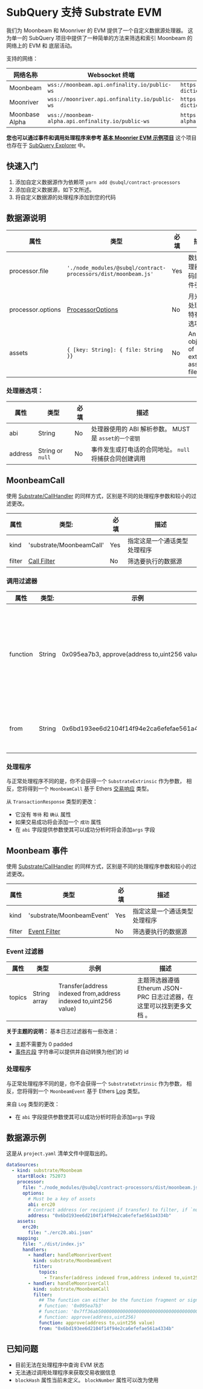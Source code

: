 # SubQuery 支持 Substrate EVM

我们为 Moonbeam 和 Moonriver 的 EVM 提供了一个自定义数据源处理器。 这为单一的 SubQuery 项目中提供了一种简单的方法来筛选和索引 Moonbeam 的网络上的 EVM 和 底层活动。

支持的网络：

| 网络名称       | Websocket 终端                                     | Dictionary 终端                                                      |
| -------------- | -------------------------------------------------- | -------------------------------------------------------------------- |
| Moonbeam       | `wss://moonbeam.api.onfinality.io/public-ws`       | `https://api.subquery.network/sq/subquery/moonbeam-dictionary`       |
| Moonriver      | `wss://moonriver.api.onfinality.io/public-ws`      | `https://api.subquery.network/sq/subquery/moonriver-dictionary`      |
| Moonbase Alpha | `wss://moonbeam-alpha.api.onfinality.io/public-ws` | `https://api.subquery.network/sq/subquery/moonbase-alpha-dictionary` |

**您也可以通过事件和调用处理程序来参考 [基本 Moonrier EVM 示例项目](https://github.com/subquery/tutorials-moonriver-evm-starter)** 这个项目也存在于 [ SubQuery Explorer](https://explorer.subquery.network/subquery/subquery/moonriver-evm-starter-project) 中。

## 快速入门

1. 添加自定义数据源作为依赖项 `yarn add @subql/contract-processors`
2. 添加自定义数据源，如下文所述。
3. 将自定义数据源的处理程序添加到您的代码

## 数据源说明

| 属性              | 类型                                                           | 必填 | 描述                              |
| ----------------- | -------------------------------------------------------------- | ---- | --------------------------------- |
| processor.file    | `'./node_modules/@subql/contract-processors/dist/moonbeam.js'` | Yes  | 数据处理器代码的文件引用          |
| processor.options | [ProcessorOptions](#processor-options)                         | No   | 月光束处理器特有的选项            |
| assets            | `{ [key: String]: { file: String }}`                           | No   | An object of external asset files |

### 处理器选项：

| 属性    | 类型             | 必填 | 描述                                                   |
| ------- | ---------------- | ---- | ------------------------------------------------------ |
| abi     | String           | No   | 处理器使用的 ABI 解析参数。 MUST 是 `asset的一个密钥`  |
| address | String or `null` | No   | 事件发生或打电话的合同地址。 `null` 将捕获合同创建调用 |

## MoonbeamCall

使用 [Substrate/CallHandler](../create/mapping/#call-handler) 的同样方式，区别是不同的处理程序参数和较小的过滤更改。

| 属性   | 类型:                        | 必填 | 描述                         |
| ------ | ---------------------------- | ---- | ---------------------------- |
| kind   | 'substrate/MoonbeamCall'     | Yes  | 指定这是一个通话类型处理程序 |
| filter | [Call Filter](#call-filters) | No   | 筛选要执行的数据源           |

### 调用过滤器

| 属性     | 类型:  | 示例                                          | 描述                                                                                                                   |
| -------- | ------ | --------------------------------------------- | ---------------------------------------------------------------------------------------------------------------------- |
| function | String | 0x095ea7b3, approve(address to,uint256 value) | [函数签名](https://docs.ethers.io/v5/api/utils/abi/fragments/#FunctionFragment) 字符串或函数 `视野` 过滤被调用的函数。 |
| from     | String | 0x6bd193ee6d2104f14f94e2ca6efefae561a4334b    | 发送交易的以太坊地址                                                                                                   |

### 处理程序

与正常处理程序不同的是，你不会获得一个 `SubstrateExtrinsic` 作为参数， 相反，您将得到一个 `MoonbeamCall` 基于 Ethers [交易响应](https://docs.ethers.io/v5/api/providers/types/#providers-TransactionResponse) 类型。

从 `TransactionResponse` 类型的更改：

- 它没有 `等待` 和 `确认` 属性
- 如果交易成功将会添加一个 `成功` 属性
- 在 `abi` 字段提供参数使其可以成功分析时将会添加`args` 字段

## Moonbeam 事件

使用 [Substrate/CallHandler](../create/mapping/#event-handler) 的同样方式，区别是不同的处理程序参数和较小的过滤更改。

| 属性   | 类型                           | 必填 | 描述                         |
| ------ | ------------------------------ | ---- | ---------------------------- |
| kind   | 'substrate/MoonbeamEvent'      | Yes  | 指定这是一个通话类型处理程序 |
| filter | [Event Filter](#event-filters) | No   | 筛选要执行的数据源           |

### Event 过滤器

| 属性   | 类型         | 示例                                                            | 描述                                                                                                                |
| ------ | ------------ | --------------------------------------------------------------- | ------------------------------------------------------------------------------------------------------------------- |
| topics | String array | Transfer(address indexed from,address indexed to,uint256 value) | 主题筛选器遵循 Etherum JSON-PRC 日志过滤器，在这里可以找到更多文档 [](https://docs.ethers.io/v5/concepts/events/)。 |

**关于主题的说明：**
基本日志过滤器有一些改进：

- 主题不需要为 0 padded
- [事件片段](https://docs.ethers.io/v5/api/utils/abi/fragments/#EventFragment) 字符串可以提供并自动转换为他们的 id

### 处理程序

与正常处理程序不同的是，你不会获得一个 `SubstrateExtrinsic` 作为参数， 相反，您将得到一个 `MoonbeamEvent` 基于 Ethers [Log](https://docs.ethers.io/v5/api/providers/types/#providers-Log) 类型。

来自 `Log` 类型的更改：

- 在 `abi` 字段提供参数使其可以成功分析时将会添加`args` 字段

## 数据源示例

这是从 `project.yaml` 清单文件中提取出的。

```yaml
dataSources:
  - kind: substrate/Moonbeam
    startBlock: 752073
    processor:
      file: "./node_modules/@subql/contract-processors/dist/moonbeam.js"
      options:
        # Must be a key of assets
        abi: erc20
        # Contract address (or recipient if transfer) to filter, if `null` should be for contract creation
        address: "0x6bd193ee6d2104f14f94e2ca6efefae561a4334b"
    assets:
      erc20:
        file: "./erc20.abi.json"
    mapping:
      file: "./dist/index.js"
      handlers:
        - handler: handleMoonriverEvent
          kind: substrate/MoonbeamEvent
          filter:
            topics:
              - Transfer(address indexed from,address indexed to,uint256 value)
        - handler: handleMoonriverCall
          kind: substrate/MoonbeamCall
          filter:
            ## The function can either be the function fragment or signature
            # function: '0x095ea7b3'
            # function: '0x7ff36ab500000000000000000000000000000000000000000000000000000000'
            # function: approve(address,uint256)
            function: approve(address to,uint256 value)
            from: "0x6bd193ee6d2104f14f94e2ca6efefae561a4334b"
```

## 已知问题

- 目前无法在处理程序中查询 EVM 状态
- 无法通过调用处理程序来获取交易收据信息
- `blockHash` 属性当前未定义。 `blockNumber` 属性可以改为使用
